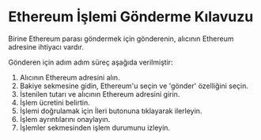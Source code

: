 # Ethereum İşlemi Gönderme Kılavuzu

Birine Ethereum parası göndermek için gönderenin, alıcının Ethereum adresine ihtiyacı vardır.

Gönderen için adım adım süreç aşağıda verilmiştir:

1. Alıcının Ethereum adresini alın.
2. Bakiye sekmesine gidin, Ethereum'u seçin ve 'gönder' özelliğini seçin.
3. İstenilen tutarı ve alıcının Ethereum adresini girin.
4. İşlem ücretini belirtin.
5. İşlemi doğrulamak için İleri butonuna tıklayarak ilerleyin.
6. İşlem ayrıntılarını onaylayın.
7. İşlemler sekmesinden işlem durumunu izleyin.